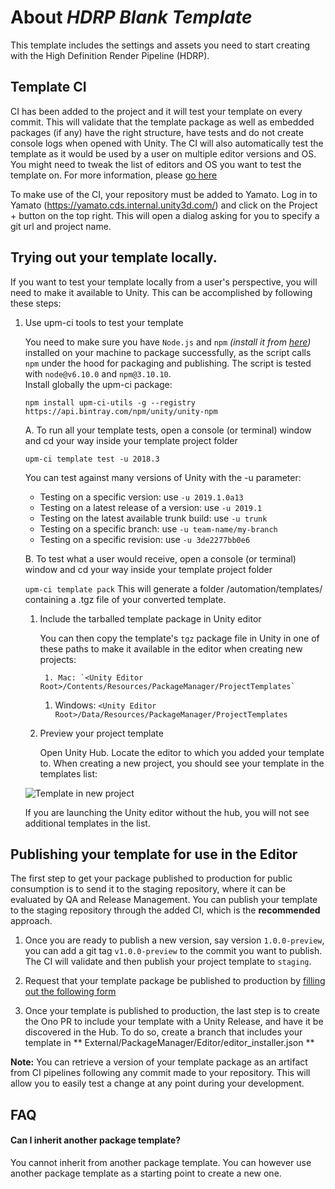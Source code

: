 # About _HDRP Blank Template_

This template includes the settings and assets you need to start creating with the High Definition Render Pipeline (HDRP).

## Template CI
CI has been added to the project and it will test your template on every commit. 
This will validate that the template package as well as embedded packages (if any) have the right structure, have tests and do not create console logs when opened with Unity. The CI will also automatically test the template as it would be used by a user on multiple editor versions and OS.
You might need to tweak the list of editors and OS you want to test the template on. For more information, please [go here](https://confluence.hq.unity3d.com/pages/viewpage.action?spaceKey=PAK&title=Setting+up+your+package+CI)

To make use of the CI, your repository must be added to Yamato.
Log in to Yamato (https://yamato.cds.internal.unity3d.com/) and click on the Project + button on the top right.  This will open a dialog asking for you to specify a git url and project name.

## Trying out your template locally.

If you want to test your template locally from a user's perspective, you will need to make it available to Unity. This can be accomplished by following these steps:

1. Use upm-ci tools to test your template

	You need to make sure you have `Node.js` and `npm` _(install it from [here](https://nodejs.org/en/))_ installed on your machine to package successfully, as the script calls `npm` under the hood for packaging and publishing. The script is tested with `node@v6.10.0` and `npm@3.10.10`.    
	Install globally the upm-ci package:  

	```npm install upm-ci-utils -g --registry https://api.bintray.com/npm/unity/unity-npm```
	
	A. To run all your template tests, open a console (or terminal) window and cd your way inside your template project folder

	```upm-ci template test -u 2018.3``` 

	You can test against many versions of Unity with the -u parameter: 
 
	- Testing on a specific version: use `-u 2019.1.0a13`
	- Testing on a latest release of a version: use `-u 2019.1`
	- Testing on the latest available trunk build: use `-u trunk`
	- Testing on a specific branch: use `-u team-name/my-branch`
	- Testing on a specific revision: use `-u 3de2277bb0e6`

	B. To test what a user would receive, open a console (or terminal) window and cd your way inside your template project folder

	```upm-ci template pack``` 
	This will generate a folder /automation/templates/ containing a .tgz file of your converted template.

	1. Include the tarballed template package in Unity editor

    	You can then copy the template's `tgz` package file in Unity in one of these paths to make it available in the editor when creating new projects:

    		1. Mac: `<Unity Editor Root>/Contents/Resources/PackageManager/ProjectTemplates`

		1. Windows: `<Unity Editor Root>/Data/Resources/PackageManager/ProjectTemplates`

	1. Preview your project template

    	Open Unity Hub. Locate the editor to which you added your template to.
	When creating a new project, you should see your template in the templates list:

    ![Template in new project](Packages/com.unity.template.mytemplate/Documentation~/images/template_in_new_project.png)

    If you are launching the Unity editor without the hub, you will not see additional templates in the list.

## Publishing your template for use in the Editor

The first step to get your package published to production for public consumption is to send it to the staging repository, where it can be evaluated by QA and Release Management.  You can publish your template to the staging repository through the added CI, which is the **recommended** approach.

1. Once you are ready to publish a new version, say version `1.0.0-preview`, you can add a git tag `v1.0.0-preview` to the commit you want to publish. The CI will validate and then publish your project template to `staging`.

1. Request that your template package be published to production by [filling out the following form](https://docs.google.com/forms/d/e/1FAIpQLSeEOeWszG7F5mx_VEYm8SrjcIajxa5WoLXh-yhLvw8odsEnaQ/viewform)

1. Once your template is published to production, the last step is to create the Ono PR to include your template with a Unity Release, and have it be discovered in the Hub. To do so, create a branch that includes your template in ** External/PackageManager/Editor/editor_installer.json **

**Note:** You can retrieve a version of your template package as an artifact from CI pipelines following any commit made to your repository.  This will allow you to easily test a change at any point during your development.

## FAQ

#### Can I inherit another package template?

You cannot inherit from another package template. You can however use another package template as a starting point to create a new one.

